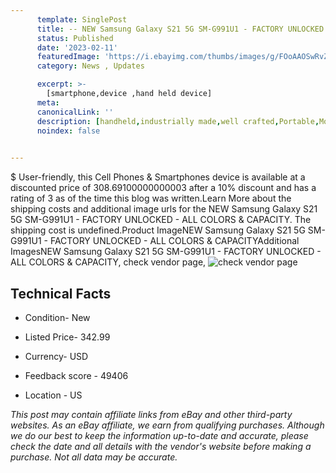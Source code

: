 ```yaml
---
      template: SinglePost
      title: -- NEW Samsung Galaxy S21 5G SM-G991U1 - FACTORY UNLOCKED - ALL COLORS & CAPACITY
      status: Published
      date: '2023-02-11'
      featuredImage: 'https://i.ebayimg.com/thumbs/images/g/FOoAAOSwRvZjjjee/s-l225.jpg'
      category: News , Updates

      excerpt: >-
        [smartphone,device ,hand held device]
      meta:
      canonicalLink: ''
      description: [handheld,industrially made,well crafted,Portable,Mobile,Compact,Convenient,Lightweight,Maneuverable,Man-portable,Miniature,Carriable,Hand-held,Light,Holdable,Transportable,Mobile device,Pocket-sized,On-the-go,Wireless,Cordless,Compact size,Convenient size, smartphone,device ,hand held device]
      noindex: false

        
---
```

$
    User-friendly, this Cell Phones & Smartphones device is available at a discounted price of 308.69100000000003 after a 10% discount and has a rating of 3 as of the time this blog was written.Learn More about the shipping costs and additional image urls for the NEW Samsung Galaxy S21 5G SM-G991U1 - FACTORY UNLOCKED - ALL COLORS & CAPACITY. The shipping cost is undefined.Product ImageNEW Samsung Galaxy S21 5G SM-G991U1 - FACTORY UNLOCKED - ALL COLORS & CAPACITYAdditional ImagesNEW Samsung Galaxy S21 5G SM-G991U1 - FACTORY UNLOCKED - ALL COLORS & CAPACITY, check vendor page, ![check vendor page](https://origin-galleryplus.ebayimg.com/ws/web/154432512576_2_0_1/225x225.jpg,https://origin-galleryplus.ebayimg.com/ws/web/154432512576_3_0_1/225x225.jpg,https://origin-galleryplus.ebayimg.com/ws/web/154432512576_4_0_1/225x225.jpg,https://origin-galleryplus.ebayimg.com/ws/web/154432512576_5_0_1/225x225.jpg)
    
    

 ## Technical Facts 



     
      

 - Condition- New 


      

 - Listed Price- 342.99 


      

 - Currency- USD 


      

 - Feedback score - 49406 


      

 - Location - US 


      
      

 *_This post may contain affiliate links from eBay and other third-party websites. As an eBay affiliate, we earn from qualifying purchases. Although we do our best to keep the information up-to-date and accurate, please check the date and all details with the vendor's website before making a purchase. Not all data may be accurate._*



    
    
    
    
    
